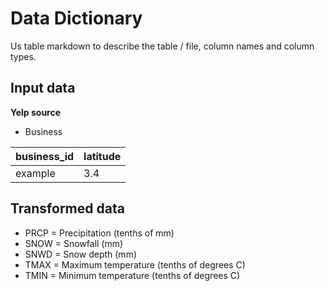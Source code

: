 # Data Dictionary

Us table markdown to describe the table / file, column names and column types.

## Input data

**Yelp source**
- Business

| business_id | latitude |
|    --       |     --   |
|    example  |     3.4  |

## Transformed data

- PRCP = Precipitation (tenths of mm)
- SNOW = Snowfall (mm)
- SNWD = Snow depth (mm)
- TMAX = Maximum temperature (tenths of degrees C)
- TMIN = Minimum temperature (tenths of degrees C)
